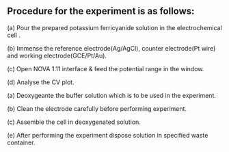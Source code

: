 ## Procedure for the experiment is as follows:

(a) Pour the prepared potassium ferricyanide solution in the electrochemical cell .<br>

(b) Immense the reference electrode(Ag/AgCl), counter electrode(Pt wire) and working electrode(GCE/Pt/Au).<br>

(c) Open NOVA 1.11 interface & feed the potential range in the window.<br>

(d) Analyse the CV plot.<br>

(a) Deoxygeante the buffer solution which is to be used in the experiment.<br>

(b) Clean the electrode carefully before performing experiment.<br>

(c) Assemble the cell in deoxygenated solution.<br>

(e) After performing the experiment dispose solution in specified waste container.<br>
